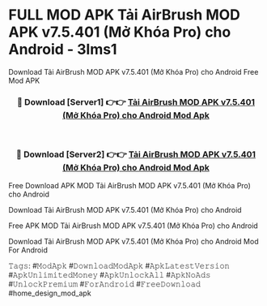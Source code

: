 # FULL MOD APK Tải AirBrush MOD APK v7.5.401 (Mở Khóa Pro) cho Android - 3lms1
Download Tải AirBrush MOD APK v7.5.401 (Mở Khóa Pro) cho Android Free Mod APK

<div align="center">
<h3>🔴 Download [Server1] 👉👉 <a href="https://apk-comot.site?title=Tải_AirBrush_MOD_APK_v7.5.401_(Mở_Khóa_Pro)_cho_Android">Tải AirBrush MOD APK v7.5.401 (Mở Khóa Pro) cho Android Mod Apk</a></h3><br>

<h3>🔴 Download [Server2] 👉👉 <a href="https://apk-comot.site?title=Tải_AirBrush_MOD_APK_v7.5.401_(Mở_Khóa_Pro)_cho_Android">Tải AirBrush MOD APK v7.5.401 (Mở Khóa Pro) cho Android Mod Apk</a></h3>
</div>


Free Download APK MOD Tải AirBrush MOD APK v7.5.401 (Mở Khóa Pro) cho Android

Download Tải AirBrush MOD APK v7.5.401 (Mở Khóa Pro) cho Android 

Free APK MOD Tải AirBrush MOD APK v7.5.401 (Mở Khóa Pro) cho Android 

Download Tải AirBrush MOD APK v7.5.401 (Mở Khóa Pro) cho Android Mod For Android

𝚃𝚊𝚐𝚜: #𝙼𝚘𝚍𝙰𝚙𝚔 #𝙳𝚘𝚠𝚗𝚕𝚘𝚊𝚍𝙼𝚘𝚍𝙰𝚙𝚔 #𝙰𝚙𝚔𝙻𝚊𝚝𝚎𝚜𝚝𝚅𝚎𝚛𝚜𝚒𝚘𝚗 #𝙰𝚙𝚔𝚄𝚗𝚕𝚒𝚖𝚒𝚝𝚎𝚍𝙼𝚘𝚗𝚎𝚢 #𝙰𝚙𝚔𝚄𝚗𝚕𝚘𝚌𝚔𝙰𝚕𝚕 #𝙰𝚙𝚔𝙽𝚘𝙰𝚍𝚜 #𝚄𝚗𝚕𝚘𝚌𝚔𝙿𝚛𝚎𝚖𝚒𝚞𝚖 #𝙵𝚘𝚛𝙰𝚗𝚍𝚛𝚘𝚒𝚍 #𝙵𝚛𝚎𝚎𝙳𝚘𝚠𝚗𝚕𝚘𝚊𝚍 #home_design_mod_apk